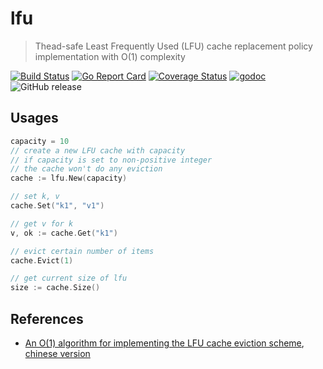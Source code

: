 # lfu
> Thead-safe Least Frequently Used (LFU) cache replacement policy implementation with O(1) complexity

[![Build Status](https://travis-ci.org/ZhengHe-MD/lfu.svg?branch=master)](https://travis-ci.org/ZhengHe-MD/lfu)
[![Go Report Card](https://goreportcard.com/badge/github.com/ZhengHe-MD/lfu)](https://goreportcard.com/report/github.com/ZhengHe-MD/lfu)
[![Coverage Status](https://coveralls.io/repos/github/ZhengHe-MD/lfu/badge.svg?branch=master)](https://coveralls.io/github/ZhengHe-MD/lfu?branch=master)
[![godoc](https://godoc.org/github.com/ZhengHe-MD/lfu?status.svg)](https://godoc.org/github.com/ZhengHe-MD/lfu)
![GitHub release](https://img.shields.io/github/release-pre/ZhengHe-MD/lfu.svg)

## Usages

```go
capacity = 10
// create a new LFU cache with capacity
// if capacity is set to non-positive integer
// the cache won't do any eviction
cache := lfu.New(capacity)

// set k, v
cache.Set("k1", "v1")

// get v for k
v, ok := cache.Get("k1")

// evict certain number of items
cache.Evict(1)

// get current size of lfu
size := cache.Size()
```

## References

* [An O(1) algorithm for implementing the LFU cache eviction scheme](https://github.com/papers-we-love/papers-we-love/blob/master/caching/a-constant-algorithm-for-implementing-the-lfu-cache-eviction-scheme.pdf), [chinese version](https://zhenghe.gitbook.io/open-courses/papers-we-love/lfu-implementation-with-o-1-complexity-2010)

